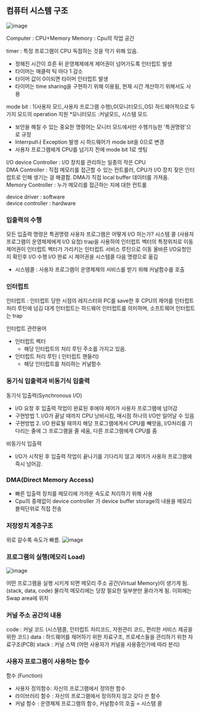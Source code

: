 ## 컴퓨터 시스템 구조

![image](https://user-images.githubusercontent.com/99159721/155076435-2c187347-d191-4973-a831-63885aaa8820.png)


Computer : CPU+Memory
Memory : Cpu의 작업 공간

timer : 특정 프로그램이 CPU 독점하는 것을 막기 위해 있음.
- 정해진 시간이 흐른 뒤 운영체제에게 제어권이 넘어가도록 인터럽트 발생
- 타이머는 매클럭 틱 마다 1 감소
- 타이머 값이 0이되면 타이머 인터럽트 발생
- 타이머는 time sharing을 구현하기 위해 이용됨, 현재 시간 계산하기 위해서도 사용

mode bit : 1(사용자 모드,사용자 프로그램 수행),0(모니터모드,OS) 하드웨어적으로 두 가지 모드의 operation 지원
*모니터모드 :커널모드, 시스템 모드
- 보안을 해칠 수 있는 중요한 명령어는 모니터 모드에서만 수행가능한 '특권명령'으로 규정
- Interrput나 Exception 발생 시 하드웨어가 mode bit을 0으로 변경
- 사용자 프로그램에게 CPU를 넘기지 전에 mode bit 1로 셋팅

I/O device Controller : I/O 장치를 관리하는 일종의 작은 CPU <br/>
DMA Controller : 직접 메모리를 접근할 수 있는 컨트롤러, CPU가 I/O 장치 잦은 인터럽트로 인해 생기는 걸 해결함. DMA가 직접 local buffer 데이터를 가져옴. <br/>
Memory Controller : 누가 메모리를 접근하는 지에 대한 컨트롤

device driver : software <br/>
device controller : hardware

### 입출력의 수행
모든 입출력 명령은 특권명령
사용자 프로그램은 어떻게 I/O 하는가?
시스템 콜 (사용자 프로그램이 운영체제에게 I/O 요청)
trap을 사용하여 인터럽트 벡터의 특정위치로 이동
제어권이 인터럽트 벡터가 가리키는 인터럽트 서비스 루틴으로 이동 올바른 I/O요청인지 확인후 I/O 수행
I/O 완료 시 제어권을 시스템콜 다음 명령으로 옮김
* 시스템콜 : 사용자 프로그램이 운영체제의 서비스를 받기 위해 커널함수를 호출

### 인터럽트
인터럽트 : 인터럽트 당한 시점의 레지스터와 PC를 save한 후 CPU의 제어를 인터럽트 처리 루틴에 넘김
대게 인터럽트는 하드웨어 인터럽트를 의미하며, 소프트웨어 인터럽트는 trap

인터럽트 관련용어
- 인터럽트 벡터
  - 해당 인터럽트의 처리 루틴 주소를 가지고 있음.
- 인터럽트 처리 루틴 ( 인터럽트 핸들러)
  - 해당 인터럽트를 처리하는 커널함수

### 동기식 입출력과 비동기식 입출력

동기식 입출력(Synchronous I/O)
 - I/O 요청 후 입출력 작업이 완료된 후에야 제어가 사용자 프로그램에 넘어감
 - 구현방법 1. I/O가 끝날 때까지 CPU 낭비시킴, 매시점 하나의 I/O만 일어날 수 있음
 - 구현방법 2. I/O 완료될 때까지 해당 프로그램에게서 CPU를 빼앗음, I/O처리를 기다리는 줄에 그 프로그램을 줄 세움, 다른 프로그램에게 CPU를 줌

비동기식 입출력
- I/O가 시작된 후 입출력 작업이 끝나기를 기다리지 않고 제어가 사용자 프로그램에 즉시 넘어감.

### DMA(Direct Memory Access)
- 빠른 입출력 장치를 메모리에 가까운 속도로 처리하기 위해 사용
- Cpu의 중재없이 device controller 가 device buffer storage의 내용을 메모리 블럭단위로 직접 전송

### 저장장치 계층구조

위로 갈수록 속도가 빠름.
![image](https://user-images.githubusercontent.com/99159721/156230465-fe1dd635-65f6-475e-9677-0879d7a0d1a3.png)

### 프로그램의 실행(메모리 Load)

![image](https://user-images.githubusercontent.com/99159721/156231226-ace97f6c-3d2f-4a98-beff-8b5ff1eb8fc3.png)

어떤 프로그램을 실행 시키게 되면 메모리 주소 공간(Virtual Memory)이 생기게 됨.(stack, data, code)
물리적 메모리에는 당장 필요한 일부분만 올라가게 됨. 이외에는 Swap area에 위치

### 커널 주소 공간의 내용

code : 커널 코드 (시스템콜, 인터럽트 처리코드, 자원관리 코드, 편리한 서비스 제공을 위한 코드)
data :  하드웨어를 제어하기 위한 자료구조, 프로세스들을 관리하기 위한 자료구조(PCB)
stack : 커널 스택 (어떤 사용자가 커널을 사용중인가에 따라 분리)

### 사용자 프로그램이 사용하는 함수
함수 (Function)
- 사용자 정의함수: 자신의 프로그램에서 정의한 함수
- 라이브러리 함수 : 자신의 프로그램에서 정의하지 않고 갖다 쓴 함수
- 커널 함수 : 운영체제 프로그램의 함수, 커널함수의 호출 = 시스템 콜
